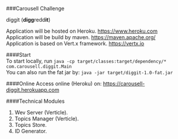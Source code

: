 ###Carousell Challenge

diggit (**digg**redd**it**)

Application will be hosted on Heroku. https://www.heroku.com<br/>
Application will be build by maven. https://maven.apache.org/<br/>
Application is based on Vert.x framework. https://vertx.io <br/>

####Start<br/>
To start locally, run `java -cp target/classes:target/dependency/* com.carousell.diggit.Main`<br/>
You can also run the fat jar by: `java -jar target/diggit-1.0-fat.jar`<br/>

####Online
Access online (Heroku) on: https://carousell-diggit.herokuapp.com

####Technical
Modules
1. Wev Server (Verticle).
1. Topics Manager (Verticle).
1. Topics Store.
1. ID Generator.

